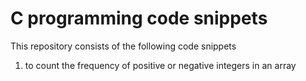 # C programming code snippets
This repository consists of the following code snippets
1) to count the frequency of positive or negative integers in an array
